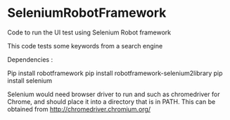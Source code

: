 # SeleniumRobotFramework
Code to run the UI test using Selenium Robot framework

This code tests some keywords from a search engine

Dependencies :

Pip install robotframework
pip install robotframework-selenium2library
pip install selenium 

Selenium would need browser driver to run and such as chromedriver for Chrome, and should place it into a directory that is in PATH. 
This can be obtained from http://chromedriver.chromium.org/


